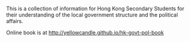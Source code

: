 This is a collection of information for Hong Kong Secondary Students for
their understanding of the local government structure and the political
affairs.

Online book is at http://yellowcandle.github.io/hk-govt-pol-book
